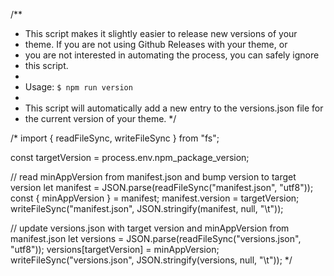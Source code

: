 /**
 * This script makes it slightly easier to release new versions of your
 * theme. If you are not using Github Releases with your theme, or
 * you are not interested in automating the process, you can safely ignore
 * this script.
 *
 * Usage: `$ npm run version`
 *
 * This script will automatically add a new entry to the versions.json file for
 * the current version of your theme.
 */

/*
import { readFileSync, writeFileSync } from "fs";

const targetVersion = process.env.npm_package_version;

// read minAppVersion from manifest.json and bump version to target version
let manifest = JSON.parse(readFileSync("manifest.json", "utf8"));
const { minAppVersion } = manifest;
manifest.version = targetVersion;
writeFileSync("manifest.json", JSON.stringify(manifest, null, "\t"));

// update versions.json with target version and minAppVersion from manifest.json
let versions = JSON.parse(readFileSync("versions.json", "utf8"));
versions[targetVersion] = minAppVersion;
writeFileSync("versions.json", JSON.stringify(versions, null, "\t"));
*/

